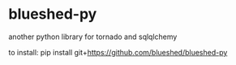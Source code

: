 # blueshed-py
another python library for tornado and sqlqlchemy

to install:
	pip install git+https://github.com/blueshed/blueshed-py